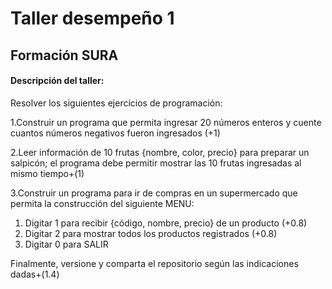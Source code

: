 # Taller desempeño 1
## Formación SURA

#### Descripción del taller:

Resolver los siguientes ejercicios de programación:

1.Construir un programa que permita ingresar 20 números enteros y cuente cuantos números negativos fueron ingresados (+1)

2.Leer información de 10 frutas {nombre, color, precio} para preparar un salpicón; el programa debe permitir mostrar las 10 frutas ingresadas al mismo tiempo+(1)

3.Construir un programa para ir de compras en un supermercado que permita la construcción del siguiente MENU:
  1. Digitar 1 para recibir {código, nombre, precio} de un producto (+0.8)
  2. Digitar 2 para mostrar todos los productos registrados (+0.8)
  3. Digitar 0 para SALIR

Finalmente, versione y comparta el repositorio según las indicaciones dadas+(1.4)
